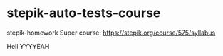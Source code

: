 # stepik-auto-tests-course
stepik-homework
Super course: https://stepik.org/course/575/syllabus

Hell YYYYEAH
